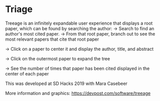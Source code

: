 # Triage
Treeage is an infinitely expandable user experience that displays a root paper, which can be found by searching the author:
  -> Search to find an author's most cited paper.
  -> From that root paper, branch out to see the most relevant papers that cite that root paper
  
  -> Click on a paper to center it and display the author, title, and abstract
  
  -> Click on the outermost paper to expand the tree
  
  -> See the number of times that paper has been cited displayed in the center of each paper

This was developed at SD Hacks 2019 with Mara Casebeer

More information and graphics: https://devpost.com/software/treeage
